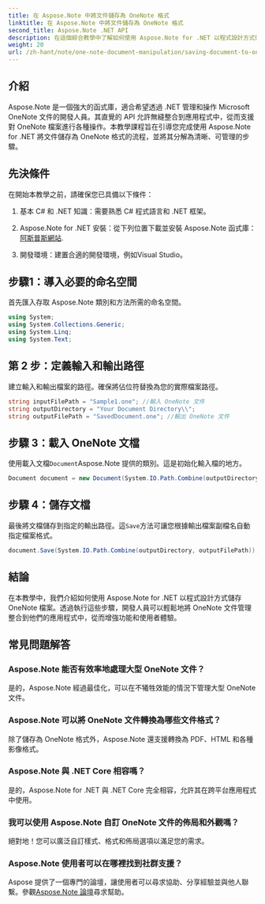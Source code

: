 ```yaml
---
title: 在 Aspose.Note 中將文件儲存為 OneNote 格式
linktitle: 在 Aspose.Note 中將文件儲存為 OneNote 格式
second_title: Aspose.Note .NET API
description: 在這個綜合教學中了解如何使用 Aspose.Note for .NET 以程式設計方式儲存 OneNote 文件。了解逐步指南，引導您完成整個過程 - 從載入現有 OneNote 檔案到以所需格式儲存它們。
weight: 20
url: /zh-hant/note/one-note-document-manipulation/saving-document-to-one-note-format/
---
```

## 介紹

Aspose.Note 是一個強大的函式庫，適合希望透過 .NET 管理和操作 Microsoft OneNote 文件的開發人員。其直覺的 API 允許無縫整合到應用程式中，從而支援對 OneNote 檔案進行各種操作。本教學課程旨在引導您完成使用 Aspose.Note for .NET 將文件儲存為 OneNote 格式的流程，並將其分解為清晰、可管理的步驟。

## 先決條件

在開始本教學之前，請確保您已具備以下條件：

1. 基本 C# 和 .NET 知識：需要熟悉 C# 程式語言和 .NET 框架。
   
2.  Aspose.Note for .NET 安裝：從下列位置下載並安裝 Aspose.Note 函式庫：[阿斯普斯網站](https://releases.aspose.com/note/net/).

3. 開發環境：建置合適的開發環境，例如Visual Studio。

## 步驟1：導入必要的命名空間

首先匯入存取 Aspose.Note 類別和方法所需的命名空間。

```csharp
using System;
using System.Collections.Generic;
using System.Linq;
using System.Text;
```

## 第 2 步：定義輸入和輸出路徑

建立輸入和輸出檔案的路徑。確保將佔位符替換為您的實際檔案路徑。

```csharp
string inputFilePath = "Sample1.one"; //輸入 OneNote 文件
string outputDirectory = "Your Document Directory\\";
string outputFilePath = "SavedDocument.one"; //輸出 OneNote 文件
```

## 步驟 3：載入 OneNote 文檔

使用載入文檔`Document`Aspose.Note 提供的類別。這是初始化輸入檔的地方。

```csharp
Document document = new Document(System.IO.Path.Combine(outputDirectory, inputFilePath));
```

## 步驟 4：儲存文檔

最後將文檔儲存到指定的輸出路徑。這`Save`方法可讓您根據輸出檔案副檔名自動指定檔案格式。

```csharp
document.Save(System.IO.Path.Combine(outputDirectory, outputFilePath));
```

## 結論

在本教學中，我們介紹如何使用 Aspose.Note for .NET 以程式設計方式儲存 OneNote 檔案。透過執行這些步驟，開發人員可以輕鬆地將 OneNote 文件管理整合到他們的應用程式中，從而增強功能和使用者體驗。

## 常見問題解答

### Aspose.Note 能否有效率地處理大型 OneNote 文件？

是的，Aspose.Note 經過最佳化，可以在不犧牲效能的情況下管理大型 OneNote 文件。

### Aspose.Note 可以將 OneNote 文件轉換為哪些文件格式？

除了儲存為 OneNote 格式外，Aspose.Note 還支援轉換為 PDF、HTML 和各種影像格式。

### Aspose.Note 與 .NET Core 相容嗎？

是的，Aspose.Note for .NET 與 .NET Core 完全相容，允許其在跨平台應用程式中使用。

### 我可以使用 Aspose.Note 自訂 OneNote 文件的佈局和外觀嗎？

絕對地！您可以廣泛自訂樣式、格式和佈局選項以滿足您的需求。

### Aspose.Note 使用者可以在哪裡找到社群支援？

 Aspose 提供了一個專門的論壇，讓使用者可以尋求協助、分享經驗並與他人聯繫。參觀[Aspose.Note 論壇](https://forum.aspose.com/c/note/28)尋求幫助。